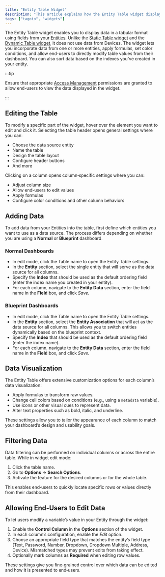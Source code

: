 ```yaml
---
title: "Entity Table Widget"
description: "This article explains how the Entity Table widget displays and manages entity-based data in a tabular format, and how to edit its general and column-specific settings. It covers data sources, user editing, formulas, color conditions, and sorting by entity indexes."
tags: ["tagoio", "widgets"]
---
```

The Entity Table widget enables you to display data in a tabular format using fields from your [Entities](/tagoio/getting-started/entities.md). Unlike the [Static Table widget](/tagoio/widgets/tables/static-table-widget.md) and the [Dynamic Table widget](/tagoio/widgets/tables/dynamic-table-widget.md), it does not use data from Devices. The widget lets you incorporate data from one or more entities, apply formulas, set color conditions, and allow end-users to directly modify table values from their dashboard. You can also sort data based on the indexes you've created in your entity.

:::tip

 Ensure that appropriate [Access Management](/docs/tagoio/tagorun/access-management/) permissions are granted to allow end-users to view the data displayed in the widget.

 :::

## Editing the Table

To modify a specific part of the widget, hover over the element you want to edit and click it. Selecting the table header opens general settings where you can:
- Choose the data source entity
- Name the table
- Design the table layout
- Configure header buttons
- And more

Clicking on a column opens column‑specific settings where you can:
- Adjust column size
- Allow end-users to edit values
- Apply formulas
- Configure color conditions and other column behaviors

<!-- Image placeholder removed for build -->

## Adding Data

To add data from your Entities into the table, first define which entities you want to use as a data source. The process differs depending on whether you are using a **Normal** or **Blueprint** dashboard.

### Normal Dashboards
- In edit mode, click the Table name to open the Entity Table settings.
- In the **Entity** section, select the single entity that will serve as the data source for all columns.
- Specify the **Index** that should be used as the default ordering field (enter the index name you created in your entity).
- For each column, navigate to the **Entity Data** section, enter the field name in the **Field** box, and click *Save*.

### Blueprint Dashboards
- In edit mode, click the Table name to open the Entity Table settings.
- In the **Entity** section, select the **Entity Association** that will act as the data source for all columns. This allows you to switch entities dynamically based on the blueprint context.
- Specify the **Index** that should be used as the default ordering field (enter the index name).
- For each column, navigate to the **Entity Data** section, enter the field name in the **Field** box, and click *Save*.

## Data Visualization

The Entity Table offers extensive customization options for each column’s data visualization:
- Apply formulas to transform raw values.
- Change cell colors based on conditions (e.g., using a `metadata` variable).
- Use icons or other visual cues to represent data.
- Alter text properties such as bold, italic, and underline.

These settings allow you to tailor the appearance of each column to match your dashboard’s design and usability goals.

## Filtering Data

Data filtering can be performed on individual columns or across the entire table. While in widget edit mode:
1. Click the table name.
2. Go to **Options** → **Search Options**.
3. Activate the feature for the desired columns or for the whole table.

This enables end‑users to quickly locate specific rows or values directly from their dashboard.

## Allowing End-Users to Edit Data

To let users modify a variable’s value in your Entity through the widget:
1. Enable the **Control Column** in the **Options** section of the widget.
2. In each column’s configuration, enable the *Edit* option.
3. Choose an appropriate field type that matches the entity’s field type (Text, Password, Number, Dropdown, Dropdown Multiple, Address, Device). Mismatched types may prevent edits from taking effect.
4. Optionally mark columns as **Required** when editing row values.

These settings give you fine‑grained control over which data can be edited and how it is presented to end‑users.